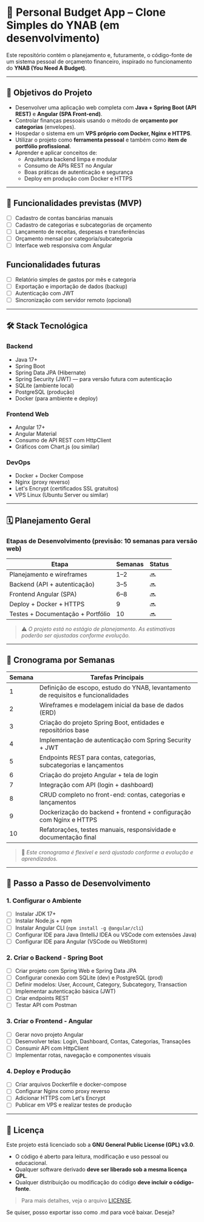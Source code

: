 # 💸 Personal Budget App – Clone Simples do YNAB (em desenvolvimento)

Este repositório contém o planejamento e, futuramente, o código-fonte de um sistema pessoal de orçamento financeiro, inspirado no funcionamento do **YNAB (You Need A Budget)**.

---

## 🎯 Objetivos do Projeto

- Desenvolver uma aplicação web completa com **Java + Spring Boot (API REST)** e **Angular (SPA Front-end)**.
- Controlar finanças pessoais usando o método de **orçamento por categorias** (envelopes).
- Hospedar o sistema em um **VPS próprio com Docker, Nginx e HTTPS**.
- Utilizar o projeto como **ferramenta pessoal** e também como **item de portfólio profissional**.
- Aprender e aplicar conceitos de:
  - Arquitetura backend limpa e modular
  - Consumo de APIs REST no Angular
  - Boas práticas de autenticação e segurança
  - Deploy em produção com Docker e HTTPS

---

## 🧠 Funcionalidades previstas (MVP)

- [ ] Cadastro de contas bancárias manuais
- [ ] Cadastro de categorias e subcategorias de orçamento
- [ ] Lançamento de receitas, despesas e transferências 
- [ ] Orçamento mensal por categoria/subcategoria
- [ ] Interface web responsiva com Angular

## Funcionalidades futuras 

- [ ] Relatório simples de gastos por mês e categoria
- [ ] Exportação e importação de dados (backup)
- [ ] Autenticação com JWT
- [ ] Sincronização com servidor remoto (opcional)

---

## 🛠️ Stack Tecnológica

### Backend
- Java 17+  
- Spring Boot  
- Spring Data JPA (Hibernate)
- Spring Security (JWT) — para versão futura com autenticação  
- SQLite (ambiente local)  
- PostgreSQL (produção)  
- Docker (para ambiente e deploy)  

### Frontend Web
- Angular 17+  
- Angular Material  
- Consumo de API REST com HttpClient  
- Gráficos com Chart.js (ou similar)

### DevOps
- Docker + Docker Compose  
- Nginx (proxy reverso)  
- Let's Encrypt (certificados SSL gratuitos)  
- VPS Linux (Ubuntu Server ou similar)  

---

## 🗓️ Planejamento Geral

### Etapas de Desenvolvimento (previsão: 10 semanas para versão web)

| Etapa                           | Semanas | Status   |
|----------------------------------|---------|----------|
| Planejamento e wireframes        | 1–2     | 🔜       |
| Backend (API + autenticação)     | 3–5     | 🔜       |
| Frontend Angular (SPA)           | 6–8     | 🔜       |
| Deploy + Docker + HTTPS          | 9       | 🔜       |
| Testes + Documentação + Portfólio| 10      | 🔜       |

> ⚠️ *O projeto está no estágio de planejamento. As estimativas poderão ser ajustadas conforme evolução.*

---

## 📅 Cronograma por Semanas

| Semana | Tarefas Principais                                                                 |
|--------|-------------------------------------------------------------------------------------|
| 1      | Definição de escopo, estudo do YNAB, levantamento de requisitos e funcionalidades  |
| 2      | Wireframes e modelagem inicial da base de dados (ERD)                              |
| 3      | Criação do projeto Spring Boot, entidades e repositórios base                      |
| 4      | Implementação de autenticação com Spring Security + JWT                            |
| 5      | Endpoints REST para contas, categorias, subcategorias e lançamentos                |
| 6      | Criação do projeto Angular + tela de login                                         |
| 7      | Integração com API (login + dashboard)                                             |
| 8      | CRUD completo no front-end: contas, categorias e lançamentos                       |
| 9      | Dockerização do backend + frontend + configuração com Nginx e HTTPS                |
| 10     | Refatorações, testes manuais, responsividade e documentação final                  |

> 🧠 *Este cronograma é flexível e será ajustado conforme a evolução e aprendizados.*

---

## 🚀 Passo a Passo de Desenvolvimento

### 1. Configurar o Ambiente
- [ ] Instalar JDK 17+
- [ ] Instalar Node.js + npm
- [ ] Instalar Angular CLI (`npm install -g @angular/cli`)
- [ ] Configurar IDE para Java (IntelliJ IDEA ou VSCode com extensões Java)
- [ ] Configurar IDE para Angular (VSCode ou WebStorm)

### 2. Criar o Backend - Spring Boot
- [ ] Criar projeto com Spring Web e Spring Data JPA
- [ ] Configurar conexão com SQLite (dev) e PostgreSQL (prod)
- [ ] Definir modelos: User, Account, Category, Subcategory, Transaction
- [ ] Implementar autenticação básica (JWT)
- [ ] Criar endpoints REST
- [ ] Testar API com Postman

### 3. Criar o Frontend - Angular
- [ ] Gerar novo projeto Angular
- [ ] Desenvolver telas: Login, Dashboard, Contas, Categorias, Transações
- [ ] Consumir API com HttpClient
- [ ] Implementar rotas, navegação e componentes visuais

### 4. Deploy e Produção
- [ ] Criar arquivos Dockerfile e docker-compose
- [ ] Configurar Nginx como proxy reverso
- [ ] Adicionar HTTPS com Let's Encrypt
- [ ] Publicar em VPS e realizar testes de produção

---

## 📄 Licença

Este projeto está licenciado sob a **GNU General Public License (GPL) v3.0**.

- O código é aberto para leitura, modificação e uso pessoal ou educacional.
- Qualquer software derivado **deve ser liberado sob a mesma licença GPL**.
- Qualquer distribuição ou modificação do código **deve incluir o código-fonte**.

> Para mais detalhes, veja o arquivo [LICENSE](./LICENSE).

Se quiser, posso exportar isso como .md para você baixar. Deseja?

